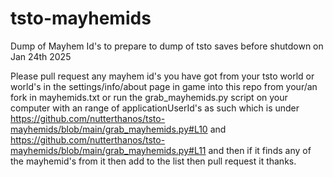 # tsto-mayhemids
Dump of Mayhem Id's to prepare to dump of tsto saves before shutdown on Jan 24th 2025

Please pull request any mayhem id's you have got from your tsto world or world's in the settings/info/about page in game into this repo from your/an fork in mayhemids.txt
or run the grab_mayhemids.py script on your computer with an range of applicationUserId's as such which is under https://github.com/nutterthanos/tsto-mayhemids/blob/main/grab_mayhemids.py#L10 and https://github.com/nutterthanos/tsto-mayhemids/blob/main/grab_mayhemids.py#L11 and then if it finds any of the mayhemid's from it then add to the list then pull request it thanks.
